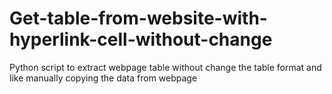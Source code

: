 # Get-table-from-website-with-hyperlink-cell-without-change
Python script to extract webpage table without change the table format and like manually copying the data from webpage
